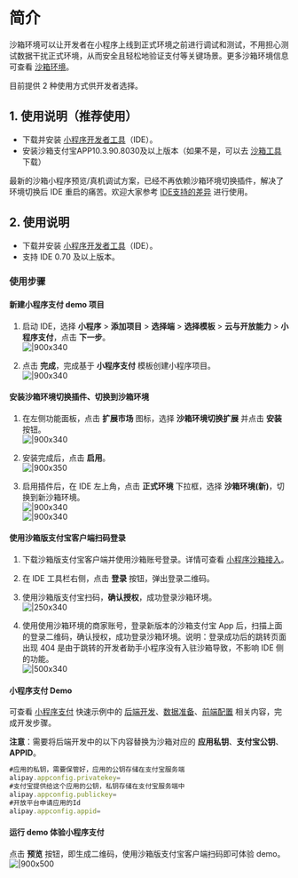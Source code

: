 # 简介
沙箱环境可以让开发者在小程序上线到正式环境之前进行调试和测试，不用担心测试数据干扰正式环境，从而安全且轻松地验证支付等关键场景。更多沙箱环境信息可查看 [沙箱环境](https://opendocs.alipay.com/common/02kkv7)。

目前提供 2 种使用方式供开发者选择。
## 1. 使用说明（推荐使用）   

- 下载并安装 [小程序开发者工具](https://opendocs.alipay.com/mini/ide/download)（IDE）。
- 安装沙箱支付宝APP10.3.90.8030及以上版本（如果不是，可以去 [沙箱工具](https://auth.alipay.com/login/ant_sso_index.htm?goto=https%3A%2F%2Fopen.alipay.com%2Fdevelop%2Fsandbox%2Ftool)下载）

最新的沙箱小程序预览/真机调试方案，已经不再依赖沙箱环境切换插件，解决了环境切换后 IDE 重启的痛苦。欢迎大家参考 [IDE支持的差异](https://opendocs.alipay.com/common/02kkv7#IDE%E6%94%AF%E6%8C%81%E7%9A%84%E5%B7%AE%E5%BC%82) 进行使用。
## 2. 使用说明   

- 下载并安装 [小程序开发者工具](https://opendocs.alipay.com/mini/ide/download)（IDE）。
- 支持 IDE 0.70 及以上版本。

### 使用步骤

#### 新建小程序支付 demo 项目

1. 启动 IDE，选择 **小程序** > **添加项目** > **选择端** > **选择模板** > **云与开放能力** > **小程序支付**，点击 **下一步**。<br /> ![|900x340](https://cdn.nlark.com/yuque/0/2022/png/179989/1651138716825-dacd8019-ab6b-471d-9a48-daf9752b9a67.png)

2. 点击 **完成**，完成基于 **小程序支付** 模板创建小程序项目。<br /> ![|900x340](https://mdn.alipayobjects.com/afts/img/A*jU7RQIskDf4AAAAAAAAAAAAAAa8wAA/original?bz=openpt_doc&t=Nkcep743sIr6al8RivGSigAAAABkMK8AAAAA#align=left&display=inline&height=700&margin=%5Bobject%20Object%5D&originHeight=700&originWidth=1000&status=done&style=none&width=1000)

#### 安装沙箱环境切换插件、切换到沙箱环境

1. 在左侧功能面板，点击 **扩展市场** 图标，选择 **沙箱环境切换扩展** 并点击 **安装** 按钮。<br /> ![|900x340](https://gw.alipayobjects.com/zos/skylark-tools/public/files/5f628fcee69ad6932788ec543b9c5a90.png#align=left&display=inline&height=342&margin=%5Bobject%20Object%5D&originHeight=679&originWidth=1156&status=done&style=none&width=582)

1. 安装完成后，点击 **启用**。<br /> ![|900x350](https://gw.alipayobjects.com/mdn/rms_d52ffc/afts/img/A*VkzBQ6wplCAAAAAAAAAAAABkARQnAQ#align=left&display=inline&height=134&margin=%5Bobject%20Object%5D&originHeight=217&originWidth=940&status=done&style=none&width=581)

1. 启用插件后，在 IDE 左上角，点击 **正式环境** 下拉框，选择 **沙箱环境(新)**，切换到新沙箱环境。<br /> ![|900x340](https://github.com/AlipayDocs/open-docs/assets/125548570/1322a47f-bb9f-4680-b38f-30aadce22fb9)<br /> ![|900x340](https://github.com/AlipayDocs/open-docs/assets/125548570/b34544ba-ed18-4e2f-9fa4-f7c335135d5b)

#### 使用沙箱版支付宝客户端扫码登录

1. 下载沙箱版支付宝客户端并使用沙箱账号登录。详情可查看 [小程序沙箱接入](https://openhome.alipay.com/platform/sandboxMini.htm)。

1. 在 IDE 工具栏右侧，点击 **登录** 按钮，弹出登录二维码。 

3. 使用沙箱版支付宝扫码，**确认授权**，成功登录沙箱环境。<br /> ![|250x340](https://github.com/AlipayDocs/open-docs/assets/125548570/802d764d-10ed-4888-82c1-8e1035837c33)

1. 使用使用沙箱环境的商家账号，登录新版本的沙箱支付宝 App 后，扫描上面的登录二维码，确认授权，成功登录沙箱环境。说明：登录成功后的跳转页面出现 404 是由于跳转的开发者助手小程序没有入驻沙箱导致，不影响 IDE 侧的功能。<br /> ![|500x340](https://github.com/AlipayDocs/open-docs/assets/125548570/2e32ccdd-eeb1-47c4-bf2d-88cd264850da)
  
#### 小程序支付 Demo

可查看 [小程序支付](https://opendocs.alipay.com/mini/quick-example/payment) 快速示例中的 [后端开发](https://opendocs.alipay.com/mini/quick-example/payment#后端开发)、[数据准备](https://opendocs.alipay.com/mini/quick-example/payment#数据准备)、[前端配置](https://opendocs.alipay.com/mini/quick-example/payment#前端配置) 相关内容，完成开发步骤。

**注意**：需要将后端开发中的以下内容替换为沙箱对应的 **应用私钥**、**支付宝公钥**、**APPID**。

```javascript
#应用的私钥，需要保管好，应用的公钥存储在支付宝服务端
alipay.appconfig.privatekey=
#支付宝提供给这个应用的公钥，私钥存储在支付宝服务端中
alipay.appconfig.publickey=
#开放平台申请应用的Id
alipay.appconfig.appid=
```

#### 运行 demo 体验小程序支付

点击 **预览** 按钮，即生成二维码，使用沙箱版支付宝客户端扫码即可体验 demo。
![|900x500](https://github.com/AlipayDocs/open-docs/assets/125548570/da09779a-dccd-4c5d-8ac0-55ff0ce3ff07)
